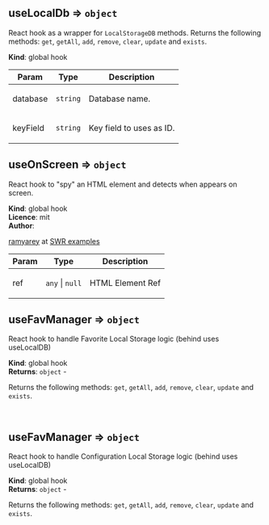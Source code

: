 <a name="useLocalDb"></a>

## useLocalDb ⇒ <code>object</code>
<p>React hook as a wrapper for <code>LocalStorageDB</code> methods. Returns the following methods: <code>get</code>, <code>getAll</code>, <code>add</code>, <code>remove</code>, <code>clear</code>, <code>update</code> and <code>exists</code>.</p>

**Kind**: global hook  

| Param | Type | Description |
| --- | --- | --- |
| database | <code>string</code> | <p>Database name.</p> |
| keyField | <code>string</code> | <p>Key field to uses as ID.</p> |

<a name="useOnScreen"></a>

## useOnScreen ⇒ <code>object</code>
<p>React hook to &quot;spy&quot; an HTML element and detects when appears on screen.</p>

**Kind**: global hook  
**Licence**: mit  
**Author**: <p>[ramyarey](https://github.com/ramyareye) at [SWR examples](https://github.com/vercel/swr/blob/main/examples/infinite-scroll/hooks/useOnScreen.js)</p>  

| Param | Type | Description |
| --- | --- | --- |
| ref | <code>any</code> \| <code>null</code> | <p>HTML Element Ref</p> |

<a name="useFavManager"></a>

## useFavManager ⇒ <code>object</code>
<p>React hook to handle Favorite Local Storage logic (behind uses useLocalDB)</p>

**Kind**: global hook  
**Returns**: <code>object</code> - <p>Returns the following methods: <code>get</code>, <code>getAll</code>, <code>add</code>, <code>remove</code>, <code>clear</code>, <code>update</code> and <code>exists</code>.</p>  
<a name="useFavManager"></a>

## useFavManager ⇒ <code>object</code>
<p>React hook to handle Configuration Local Storage logic (behind uses useLocalDB)</p>

**Kind**: global hook  
**Returns**: <code>object</code> - <p>Returns the following methods: <code>get</code>, <code>getAll</code>, <code>add</code>, <code>remove</code>, <code>clear</code>, <code>update</code> and <code>exists</code>.</p>  
